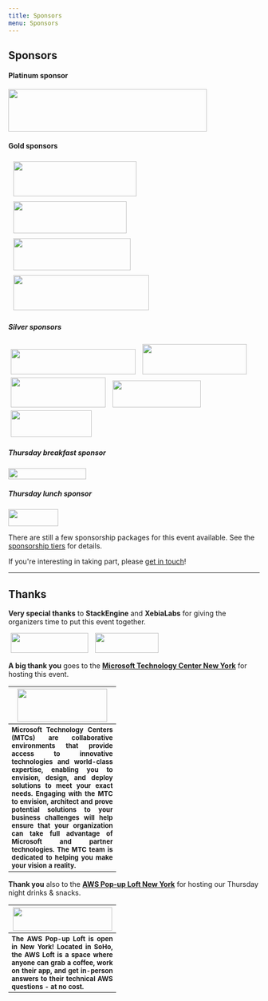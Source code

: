 ```yaml
---
title: Sponsors
menu: Sponsors
---
```


## Sponsors

#### Platinum sponsor

<img src="http://dynamicinfradays.org/events/2015-nyc/img/logentries-logo.png" width="398" height="85" style="margin: 0;">

#### Gold sponsors

<img src="http://dynamicinfradays.org/events/2015-nyc/img/clusterhq-logo.png" width="247" height="70" style="margin: 5px 10px 5px 10px;">

<img src="http://dynamicinfradays.org/events/2015-nyc/img/sysdig-logo.png" width="227" height="64" style="margin: 5px 10px 5px 10px;">

<img src="http://dynamicinfradays.org/events/2015-nyc/img/deis-logo.png" width="235" height="64" style="margin: 5px 10px 5px 10px;">

<img src="http://dynamicinfradays.org/events/2015-nyc/img/stackengine-logo.png" width="272" height="70" style="margin: 5px 10px 5px 10px;">

##### Silver sponsors

<img src="http://dynamicinfradays.org/events/2015-nyc/img/rancher-logo.png" width="250" height="51" style="margin: 3px 5px 3px 5px;">

<img src="http://dynamicinfradays.org/events/2015-nyc/img/docker-logo.png" width="209" height="61" style="margin: 3px 5px 3px 5px;">

<img src="http://dynamicinfradays.org/events/2015-nyc/img/emccode-logo.png" width="190" height="60" style="margin: 3px 5px 3px 5px;">

<img src="http://dynamicinfradays.org/events/2015-nyc/img/cloudsoft-logo.png" width="177" height="54" style="margin: 3px 5px 3px 5px;">

<img src="http://dynamicinfradays.org/events/2015-nyc/img/redislabs-logo.png" width="162" height="53" style="margin: 3px 5px 3px 5px;">

##### Thursday breakfast sponsor

<img src="http://dynamicinfradays.org/events/2015-nyc/img/gooddoglabs-logo.png" width="156" height="22" style="margin: 0;">

##### Thursday lunch sponsor

<img src="http://dynamicinfradays.org/events/2015-nyc/img/vizuri-logo.png" width="100" height="34" style="margin: 0;">

There are still a few sponsorship packages for this event available. See the [sponsorship tiers](/2015-nyc-sponsorship) for details.

If you're interesting in taking part, please [get in touch](mailto:2015-nyc-sponsorship@dynamicinfradays.org)!

----

## <a name="thanks"></a>Thanks

**Very special thanks** to **StackEngine** and **XebiaLabs** for giving the organizers time to put this event together.

<img src="http://dynamicinfradays.org/events/2015-nyc/img/stackengine-logo-top.png" width="155" height="40" style="margin: 0 5px 0 5px;">

<img src="http://dynamicinfradays.org/events/2015-nyc/img/xebialabs-logo.png" width="127" height="40" style="margin: 0 5px 0 5px;">

**A big thank you** goes to the **[Microsoft Technology Center New York](https://www.microsoft.com/en-us/mtc/locations/newyork.aspx)** for hosting this event.
<table style="border:none;vertical-align:middle;">
    <tr><th style="width:200px;text-align:center">
      <img src="http://microsoftnewengland.com/eventmanager/img/MSFT_logo_rgb_C-Gray_D.png" width="180" height="66" style="margin-left:auto;margin-right:auto;display:inline-block;">
    </th></tr>
    <tr><th style="font-size:small;text-align:justify">
      <span>Microsoft Technology Centers (MTCs) are collaborative environments that provide access to innovative technologies and world-class expertise, enabling you to envision, design, and deploy solutions to meet your exact needs. Engaging with the MTC to envision, architect and prove potential solutions to your business challenges will help ensure that your organization can take full advantage of Microsoft and partner technologies. The MTC team is dedicated to helping you make your vision a reality.</span>
    </th></tr>
</table>

**Thank you** also to the **[AWS Pop-up Loft New York](https://aws.amazon.com/start-ups/loft/ny-loft/)** for hosting our Thursday night drinks & snacks.
<table style="border:none;vertical-align:middle;">
    <tr><th style="width:200px;text-align:center">
      <img src="http://dynamicinfradays.org/events/2015-nyc/img/awsloftnyc-logo.png" width="199" height="47" style="margin-left:auto;margin-right:auto;display:inline-block;">
    </th></tr>
    <tr><th style="font-size:small;text-align:justify">
      <span>The AWS Pop-up Loft is open in New York! Located in SoHo, the AWS Loft is a space where anyone can grab a coffee, work on their app, and get in-person answers to their technical AWS questions - at no cost.
</span>
    </th></tr>
</table>
